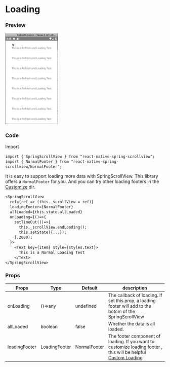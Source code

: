 # Loading

### Preview
![Preview](../../res/LoadingStickyContent.gif)

### Code

Import

```$js
import { SpringScrollView } from "react-native-spring-scrollview";
import { NormalFooter } from "react-native-spring-scrollview/NormalFooter";
```

It is easy to support loading more data with SpringScrollView. This library offers a `NormalFooter` for you. And you can try other loading footers in the [Customize](https://github.com/bolan9999/react-native-spring-scrollview/tree/master/src/Customize) dir.

```$js
<SpringScrollView
  ref={ref => (this._scrollView = ref)}
  loadingFooter={NormalFooter}
  allLoaded={this.state.allLoaded}
  onLoading={()=>{
    setTimeOut(()=>{
      this._scrollView.endLoading();
      this.setState({...});
    },2000);
  }>
    <Text key={item} style={styles.text}>
      This is a Normal Loading Test
    </Text>
</SpringScrollView>
```


### Props

Props  |  Type  |  Default  |  description  
---- | ------ | --------- | --------
onLoading | ()=>any | undefined | The callback of loading. If set this prop, a loading footer will add to the botom of the SpringScrollView
allLoaded | boolean | false | Whether the data is all loaded.
loadingFooter | LoadingFooter | NormalFooter | The footer component of loading. If you want to customize loading footer , this will be helpful [Custom Loading](/en/V2/CustomLoading)
